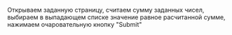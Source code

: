 Открываем заданную страницу, считаем сумму заданных чисел, выбираем в выпадающем списке значение равное расчитанной сумме, нажимаем очаровательную кнопку "Submit"
